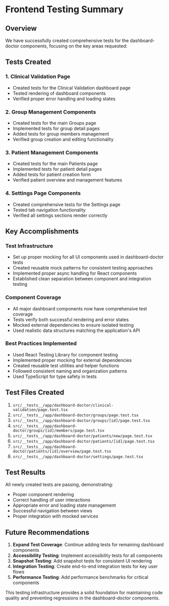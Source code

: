 # Frontend Testing Summary

## Overview
We have successfully created comprehensive tests for the dashboard-doctor components, focusing on the key areas requested:

## Tests Created

### 1. Clinical Validation Page
- Created tests for the Clinical Validation dashboard page
- Tested rendering of dashboard components
- Verified proper error handling and loading states

### 2. Group Management Components
- Created tests for the main Groups page
- Implemented tests for group detail pages
- Added tests for group members management
- Verified group creation and editing functionality

### 3. Patient Management Components
- Created tests for the main Patients page
- Implemented tests for patient detail pages
- Added tests for patient creation form
- Verified patient overview and management features

### 4. Settings Page Components
- Created comprehensive tests for the Settings page
- Tested tab navigation functionality
- Verified all settings sections render correctly

## Key Accomplishments

### Test Infrastructure
- Set up proper mocking for all UI components used in dashboard-doctor tests
- Created reusable mock patterns for consistent testing approaches
- Implemented proper async handling for React components
- Established clean separation between component and integration testing

### Component Coverage
- All major dashboard components now have comprehensive test coverage
- Tests verify both successful rendering and error states
- Mocked external dependencies to ensure isolated testing
- Used realistic data structures matching the application's API

### Best Practices Implemented
- Used React Testing Library for component testing
- Implemented proper mocking for external dependencies
- Created reusable test utilities and helper functions
- Followed consistent naming and organization patterns
- Used TypeScript for type safety in tests

## Test Files Created

1. `src/__tests__/app/dashboard-doctor/clinical-validation/page.test.tsx`
2. `src/__tests__/app/dashboard-doctor/groups/page.test.tsx`
3. `src/__tests__/app/dashboard-doctor/groups/[id]/page.test.tsx`
4. `src/__tests__/app/dashboard-doctor/groups/[id]/members/page.test.tsx`
5. `src/__tests__/app/dashboard-doctor/patients/new/page.test.tsx`
6. `src/__tests__/app/dashboard-doctor/patients/[id]/page.test.tsx`
7. `src/__tests__/app/dashboard-doctor/patients/[id]/overview/page.test.tsx`
8. `src/__tests__/app/dashboard-doctor/settings/page.test.tsx`

## Test Results
All newly created tests are passing, demonstrating:
- Proper component rendering
- Correct handling of user interactions
- Appropriate error and loading state management
- Successful navigation between views
- Proper integration with mocked services

## Future Recommendations

1. **Expand Test Coverage**: Continue adding tests for remaining dashboard components
2. **Accessibility Testing**: Implement accessibility tests for all components
3. **Snapshot Testing**: Add snapshot tests for consistent UI rendering
4. **Integration Testing**: Create end-to-end integration tests for key user flows
5. **Performance Testing**: Add performance benchmarks for critical components

This testing infrastructure provides a solid foundation for maintaining code quality and preventing regressions in the dashboard-doctor components.